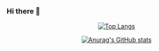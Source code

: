 ### Hi there 👋

<!--
**kimnamhyeon0112/kimnamhyeon0112** is a ✨ _special_ ✨ repository because its `README.md` (this file) appears on your GitHub profile.

Here are some ideas to get you started:

- 🔭 I’m currently working on ...
- 🌱 I’m currently learning ...
- 👯 I’m looking to collaborate on ...
- 🤔 I’m looking for help with ...
- 💬 Ask me about ...
- 📫 How to reach me: ...
- 😄 Pronouns: ...
- ⚡ Fun fact: ...
-->
<div align=center>
  <img src="https://img.shields.io/badge/C-#5C2D91?style=flat&logo=C&logoColor=white"/>
  <img src="https://img.shields.io/badge/C++-#00599C?style=flat&logo=C++&logoColor=white"/>
  <img src="https://img.shields.io/badge/PYTHON-#3776AB?style=flat&logo=PYTHON&logoColor=white"/>
  <img src="https://img.shields.io/badge/HTML5-#E34F26?style=flat&logo=HTML5&logoColor=white"/>
  <img src="https://img.shields.io/badge/CSS3-#1572B6?style=flat&logo=CSS3&logoColor=white"/>
  <img src="https://img.shields.io/badge/JAVASCRIPT-#F7DF1E?style=flat&logo=JAVASCRIPT&logoColor=white"/>

[![Top Langs](https://github-readme-stats.vercel.app/api/top-langs/?username=kimnamhyeon0112&layout=compact)](https://github.com/kimnamhyeon0112/github-readme-stats)

[![Anurag's GitHub stats](https://github-readme-stats.vercel.app/api?username=kimnamhyeon0112)](https://github.com/kimnamhyeon0112/github-readme-stats)
</div>
